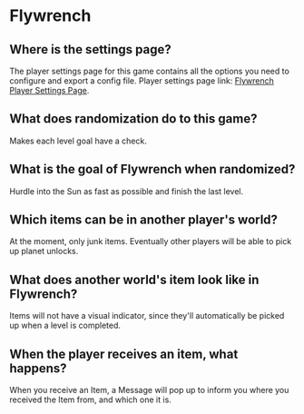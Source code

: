 # Flywrench

## Where is the settings page?

The player settings page for this game contains all the options you need to configure and export a config file. Player
settings page link: [Flywrench Player Settings Page](../player-settings).

## What does randomization do to this game?
Makes each level goal have a check.

## What is the goal of Flywrench when randomized?
Hurdle into the Sun as fast as possible and finish the last level.

## Which items can be in another player's world?
At the moment, only junk items. Eventually other players will be able to pick up planet unlocks.

## What does another world's item look like in Flywrench?
Items will not have a visual indicator, since they'll automatically be picked up when a level
is completed.

## When the player receives an item, what happens?
When you receive an Item, a Message will pop up to inform you where you received the Item from,
and which one it is.

